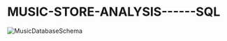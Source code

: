 # MUSIC-STORE-ANALYSIS------SQL
![MusicDatabaseSchema](https://github.com/dimpal-singh/MUSIC-STORE-ANALYSIS------SQL/assets/132731703/2104dd46-859e-4963-8dfb-1d0e71fd46e1)
